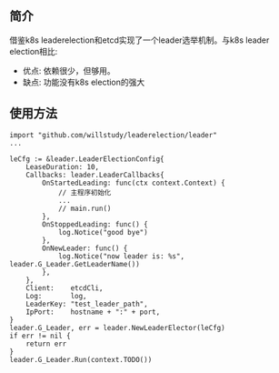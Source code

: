 ## 简介
借鉴k8s leaderelection和etcd实现了一个leader选举机制。与k8s leader election相比:

- 优点: 依赖很少，但够用。
- 缺点: 功能没有k8s election的强大

## 使用方法
```
import "github.com/willstudy/leaderelection/leader"
...

leCfg := &leader.LeaderElectionConfig{
    LeaseDuration: 10,
    Callbacks: leader.LeaderCallbacks{
        OnStartedLeading: func(ctx context.Context) {
            // 主程序初始化
            ...
            // main.run()
        },
        OnStoppedLeading: func() {
            log.Notice("good bye")
        },
        OnNewLeader: func() {
            log.Notice("now leader is: %s", leader.G_Leader.GetLeaderName())
        },
    },
    Client:    etcdCli,
    Log:       log,
    LeaderKey: "test_leader_path",
    IpPort:    hostname + ":" + port,
}
leader.G_Leader, err = leader.NewLeaderElector(leCfg)
if err != nil {
    return err
}
leader.G_Leader.Run(context.TODO())
```
